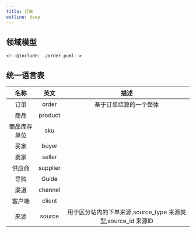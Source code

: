 ```yaml
---
title: 订单
outline: deep
---
```


## 领域模型

```plantuml
<!--@include: ./order.puml-->
```

## 统一语言表

|   名称   |    英文    |                     描述                      |
|:------:|:--------:|:-------------------------------------------:|
|   订单   |  order   |                 基于订单结算的一个整体                 |
|   商品   | product  |                                             |
| 商品库存单位 |   sku    |                                             |
|   买家   |  buyer   |                                             |
|   卖家   |  seller  |                                             |
|  供应商   | supplier |                                             |
|   导购   |  Guide   |                                             |
|   渠道   | channel  |                                             |
|  客户端   |  client  |                                             |
|   来源   |  source  | 用于区分站内的下单来源,source_type 来源类型,source_id 来源ID |
